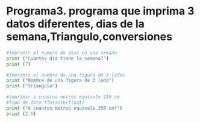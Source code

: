 # Programa3. programa que imprima 3 datos diferentes, dias de la semana,Triangulo,conversiones


```python
#imprimir el numero de dias en una semana
print ("Cuantos dia tiene la semana?")
print (7)

#Imprimir el nombre de una figura de 3 lados 
print ("Nombre de una figura de 3 lado")
print ("triangulo")

#imprimir a cuantos metros equivale 250 cm
#tipo de dato flotante(float)
print ("A cuantos metros equivale 250 cm?")
print (2.5) 
```
